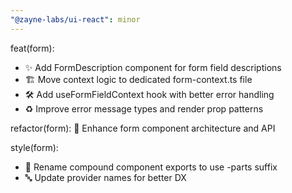```yaml
---
"@zayne-labs/ui-react": minor
---
```


feat(form):

- ✨ Add FormDescription component for form field descriptions
- 🏗️ Move context logic to dedicated form-context.ts file
- 🛠️ Add useFormFieldContext hook with better error handling
- ♻️ Improve error message types and render prop patterns

refactor(form): 🔄 Enhance form component architecture and API

style(form):

- 🎨 Rename compound component exports to use -parts suffix
- 🔤 Update provider names for better DX
